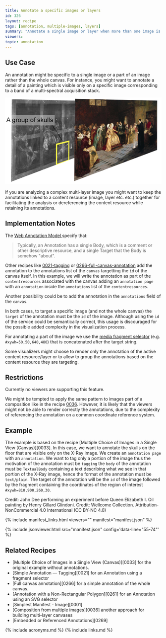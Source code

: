 ```yaml
---
title: Annotate a specific images or layers
id: 326
layout: recipe
tags: [annotation, multiple-images, layers]
summary: "Annotate a single image or layer when more than one image is present on the canvas."
viewers:
topic: annotation
---
```


## Use Case
An annotation might be specific to a single image or a part of an image rather than
the whole canvas. For instance, you might want to annotate a detail of a painting
which is visible only on a specific image corresponding to a band of a multi-spectral
acquisition stack. 

![Illustration of the concept of annotating a specific layer of a multi-spectral stack.](layerannotation.png)

If you are analyzing a complex multi-layer image you might want to keep the annotations linked to a content resource (image, layer etc. etc.) together for facilitating the analysis or dereferencing the content resource while retaining its annotations.

## Implementation Notes
The [Web Annotation Model ](https://www.w3.org/TR/annotation-model/#introduction)
specify that:

> Typically, an Annotation has a single Body, which is a comment or other descriptive resource, and a single Target that the Body is somehow "about".

Other recipes like [0021-tagging](https://iiif.io/api/cookbook/recipe/0021-tagging/) or [0266-full-canvas-annotation](https://iiif.io/api/cookbook/recipe/0266-full-canvas-annotation/) add the annotation to the annotations list of the `canvas` targetting the `id` of the canvas itself. 
In this example, we will write the annotation as part of the `contentresources` associated with the canvas adding an `annotation page` with an `annotation` inside the `annotations` list of the 
`contentresources`. 

Another possibility could be to add the annotation in the `annotations` field of the `canvas`.

In both cases, to target a specific image (and not the whole canvas) the `target` of the annotation must be the `id` of the image. Although using the `id` of the service could be semantically correct, this usage is discouraged for the possible added complexity in the visualization process.

For annotating a part of the image we use the [media fragment selector](https://www.w3.org/TR/annotation-model/#fragment-selector) (e.g. `#xywh=50,50,640,480`) that is concatenated after the target string.

Some visualizers might choose to render only the annotation of the active content resource/layer or to allow to group the annotations based on the content resource they are targeting. 

## Restrictions
Currently no viewers are supporting this feature.

We might be tempted to apply the same pattern to images part of a composition like in the recipe [0036](https://iiif.io/api/cookbook/recipe/0036-composition-from-multiple-images/). However, it is likely that the viewers might not be able to render correctly the annotations, due to the complexity of referencing the annotation on a common coordinate reference system.   

## Example
The example is based on the recipe [Multiple Choice of Images in a Single View (Canvas)][0033]. In this case, we want to annotate the skulls on the floor that are visible only on the X-Ray image. We create an `annotation page` with an `annotation`. We want to tag only a portion of the image thus the motivation of the annotation must be `tagging` the `body` of the annotation must be `TextualBody` containing a text describing what we see in that portion of the X-Ray image, hence the format of the annotation must be `text/plain`. The target of the annotation will be the `id` of the image followed by the fragment containing the coordinates of the region of interest `#xywh=810,900,260,30`.

Credit: John Dee performing an experiment before Queen Elizabeth I. Oil painting by Henry Gillard Glindoni. Credit: Wellcome Collection. Attribution-NonCommercial 4.0 International (CC BY-NC 4.0)

{% include manifest_links.html viewers="" manifest="manifest.json" %}

{% include jsonviewer.html src="manifest.json" config='data-line="55-74"' %}

## Related Recipes

* [Multiple Choice of Images in a Single View (Canvas)][0033] for the original example without annotations.
* [Simple Annotation — Tagging][0021] for an Annotation using a fragment selector
* [Full canvas annotation][0266] for a simple annotation of the whole canvas.
* [Annotation with a Non-Rectangular Polygon][0261] for an Annotation using an SVG selector
* [Simplest Manifest - Image][0001]
* [Composition from multiple images][0036] another approach for building multi-layer canvases 
* [Embedded or Referenced Annotations][0269]

{% include acronyms.md %}
{% include links.md %}

